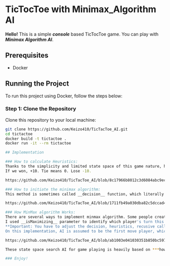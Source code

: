# TicTocToe with Minimax_Algorithm AI
__Hello!__
This is a simple __*console*__ based TicTocToe game. You can play with ___Minimax Algorithm AI___.

## Prerequisites

- Docker

## Running the Project

To run this project using Docker, follow the steps below:

### Step 1: Clone the Repository

Clone this repository to your local machine:

```sh
git clone https://github.com/Keizo410/TicTacToe_AI.git
cd tictactoe
docker build -t tictactoe .
docker run -it --rm tictactoe

## Implementation

### How to calculate Heuristics: 
Thanks to the simplicity and limited state space of this game nature, heuristics is simple enough to be calculated just based on either __win__ or __lose__. 
If we won, +10. Tie means 0. Lose -10. 

https://github.com/Keizo410/TicTacToe_AI/blob/8c17966b8012c3d6084abc9ec094d2bbb82f785f/Player_AI.java#L17-L27

### How to initiate the minimax algorithm:
This method is sometimes called __decision__ function, which literally decides which action to be taken for AI player side.

https://github.com/Keizo410/TicTacToe_AI/blob/1711fb49a030dba82c5dccad4cc1e2ad7ed03ba1/Player_AI.java#L29-L55

### How MinMax algorithm Works:
There are several ways to implement minmax algorithm. Some people creates __2 different function min and max__ for simulating the state each other. For this implementation,
I used __isMaximizing__ parameter to identify which player's turn this is. 
**Important: You have to adjust the decision, heuristics, recusive call parameters depend on which player is responsible for the FIRST move. If this was not properly implemented, AI player chooses self-destructive move.**
On this implementation, AI is assumed to be the first move player, which means isMaximizing should be set to be __FALSE__ in the __decision method__ above as we start simulating the second player's move. 

https://github.com/Keizo410/TicTacToe_AI/blob/ab1003e041030351b850bc597602a75f6567fa9b/Player_AI.java#L57-L95

These state space search AI for game playing is heavily based on ***how the game is implemented***. TicTacToe is fairly simple and fun to program for beginners like me:)

### Enjoy!
